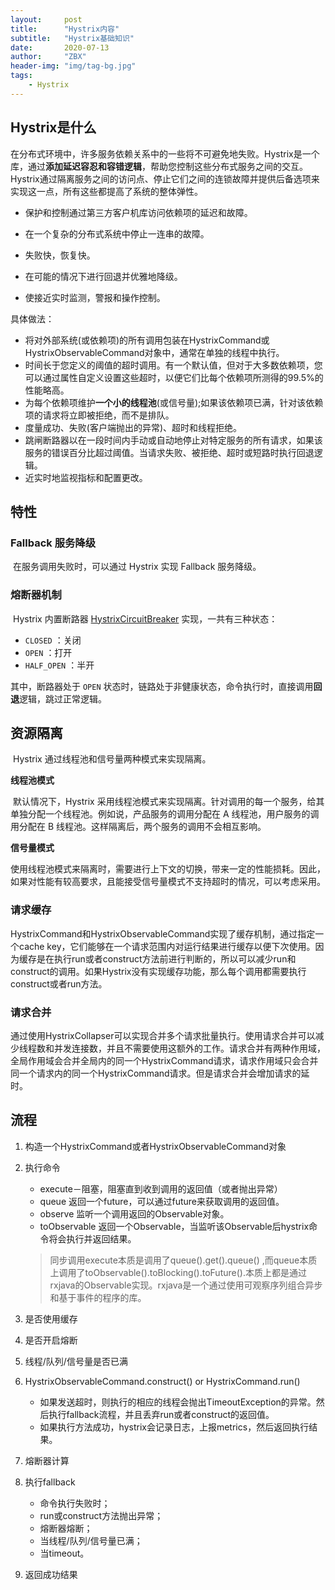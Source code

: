 ```yaml
---
layout:     post
title:      "Hystrix内容"
subtitle:   "Hystrix基础知识"
date:       2020-07-13
author:     "ZBX"
header-img: "img/tag-bg.jpg"
tags:
    - Hystrix
---
```


## Hystrix是什么

​		在分布式环境中，许多服务依赖关系中的一些将不可避免地失败。Hystrix是一个库，通过**添加延迟容忍和容错逻辑**，帮助您控制这些分布式服务之间的交互。Hystrix通过隔离服务之间的访问点、停止它们之间的连锁故障并提供后备选项来实现这一点，所有这些都提高了系统的整体弹性。

- 保护和控制通过第三方客户机库访问依赖项的延迟和故障。

- 在一个复杂的分布式系统中停止一连串的故障。
- 失败快，恢复快。
- 在可能的情况下进行回退并优雅地降级。
- 使接近实时监测，警报和操作控制。

具体做法：

- 将对外部系统(或依赖项)的所有调用包装在HystrixCommand或HystrixObservableCommand对象中，通常在单独的线程中执行。
- 时间长于您定义的阈值的超时调用。有一个默认值，但对于大多数依赖项，您可以通过属性自定义设置这些超时，以便它们比每个依赖项所测得的99.5%的性能略高。
- 为每个依赖项维护**一个小的线程池**(或信号量);如果该依赖项已满，针对该依赖项的请求将立即被拒绝，而不是排队。
- 度量成功、失败(客户端抛出的异常)、超时和线程拒绝。
- 跳闸断路器以在一段时间内手动或自动地停止对特定服务的所有请求，如果该服务的错误百分比超过阈值。当请求失败、被拒绝、超时或短路时执行回退逻辑。
- 近实时地监视指标和配置更改。

## 特性

### Fallback 服务降级

​		在服务调用失败时，可以通过 Hystrix 实现 Fallback 服务降级。

### 熔断器机制

​		Hystrix 内置断路器 [HystrixCircuitBreaker](https://github.com/Netflix/Hystrix/blob/master/hystrix-core/src/main/java/com/netflix/hystrix/HystrixCircuitBreaker.java) 实现，一共有三种状态：

- `CLOSED` ：关闭
- `OPEN` ：打开
- `HALF_OPEN` ：半开

其中，断路器处于 `OPEN` 状态时，链路处于非健康状态，命令执行时，直接调用**回退**逻辑，跳过正常逻辑。

## 资源隔离

​		Hystrix 通过线程池和信号量两种模式来实现隔离。

**线程池模式**

​		默认情况下，Hystrix 采用线程池模式来实现隔离。针对调用的每一个服务，给其单独分配一个线程池。例如说，产品服务的调用分配在 A 线程池，用户服务的调用分配在 B 线程池。这样隔离后，两个服务的调用不会相互影响。

**信号量模式**

​		使用线程池模式来隔离时，需要进行上下文的切换，带来一定的性能损耗。因此，如果对性能有较高要求，且能接受信号量模式不支持超时的情况，可以考虑采用。

### 请求缓存

​		HystrixCommand和HystrixObservableCommand实现了缓存机制，通过指定一个cache key，它们能够在一个请求范围内对运行结果进行缓存以便下次使用。因为缓存是在执行run或者construct方法前进行判断的，所以可以减少run和construct的调用。如果Hystrix没有实现缓存功能，那么每个调用都需要执行construct或者run方法。

### 请求合并

​		通过使用HystrixCollapser可以实现合并多个请求批量执行。使用请求合并可以减少线程数和并发连接数，并且不需要使用这额外的工作。请求合并有两种作用域，全局作用域会合并全局内的同一个HystrixCommand请求，请求作用域只会合并同一个请求内的同一个HystrixCommand请求。但是请求合并会增加请求的延时。

## 流程

1. 构造一个HystrixCommand或者HystrixObservableCommand对象

2. 执行命令

   - execute－阻塞，阻塞直到收到调用的返回值（或者抛出异常）
   - queue 返回一个future，可以通过future来获取调用的返回值。
   - observe 监听一个调用返回的Observable对象。
   - toObservable 返回一个Observable，当监听该Observable后hystrix命令将会执行并返回结果。

   > 同步调用execute本质是调用了queue().get().queue() ,而queue本质上调用了toObservable().toBlocking().toFuture().本质上都是通过rxjava的Observable实现。rxjava是一个通过使用可观察序列组合异步和基于事件的程序的库。

3. 是否使用缓存

4. 是否开启熔断

5. 线程/队列/信号量是否已满

6. HystrixObservableCommand.construct() or HystrixCommand.run()
   - 如果发送超时，则执行的相应的线程会抛出TimeoutException的异常。然后执行fallback流程，并且丢弃run或者construct的返回值。
   - 如果执行方法成功，hystrix会记录日志，上报metrics，然后返回执行结果。

7. 熔断器计算

8. 执行fallback
   - 命令执行失败时；
   - run或construct方法抛出异常；
   - 熔断器熔断；
   - 当线程/队列/信号量已满；
   - 当timeout。

9. 返回成功结果

